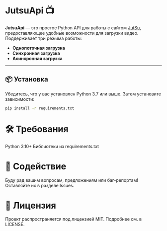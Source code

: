 # JutsuApi 📺

**JutsuApi** — это простое Python API для работы с сайтом [JutSu](https://jut.su), предоставляющее удобные возможности для загрузки видео. Поддерживает три режима работы:  
- **Однопоточная загрузка**  
- **Синхронная загрузка**  
- **Асинхронная загрузка**

---

## 📦 Установка

Убедитесь, что у вас установлен Python 3.7 или выше. Затем установите зависимости:

```bash
pip install -r requirements.txt
```

# 🛠️ Требования
Python 3.10+
Библиотеки из requirements.txt

# 🤝 Содействие
Буду рад вашим вопросам, предложениям или баг-репортам! Оставляйте их в разделе Issues.

# 📜 Лицензия
Проект распространяется под лицензией MIT. Подробнее см. в LICENSE.
